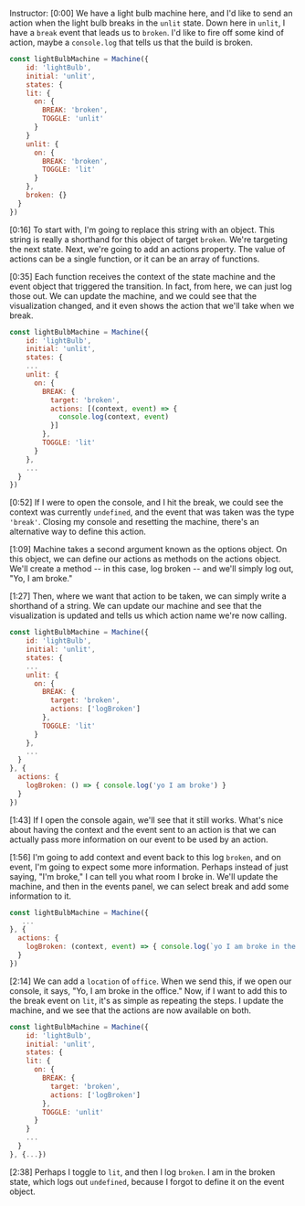Instructor: [0:00] We have a light bulb machine here, and I'd like to send an action when the light bulb breaks in the `unlit` state. Down here in `unlit`, I have a `break` event that leads us to `broken`. I'd like to fire off some kind of action, maybe a `console.log` that tells us that the build is broken.

```js
const lightBulbMachine = Machine({
    id: 'lightBulb',
    initial: 'unlit',
    states: {
    lit: {
      on: {
        BREAK: 'broken',
        TOGGLE: 'unlit'
      }
    }
    unlit: {
      on: {
        BREAK: 'broken',
        TOGGLE: 'lit'
      }
    },
    broken: {}
  }
})
```

[0:16] To start with, I'm going to replace this string with an object. This string is really a shorthand for this object of target `broken`. We're targeting the next state. Next, we're going to add an actions property. The value of actions can be a single function, or it can be an array of functions.

[0:35] Each function receives the context of the state machine and the event object that triggered the transition. In fact, from here, we can just log those out. We can update the machine, and we could see that the visualization changed, and it even shows the action that we'll take when we break.

```js
const lightBulbMachine = Machine({
    id: 'lightBulb',
    initial: 'unlit',
    states: {
    ...
    unlit: {
      on: {
        BREAK: {
          target: 'broken',
          actions: [(context, event) => {
            console.log(context, event)
          }]
        },
        TOGGLE: 'lit'
      }
    },
    ...
  }
})
```

[0:52] If I were to open the console, and I hit the break, we could see the context was currently `undefined`, and the event that was taken was the type `'break'`. Closing my console and resetting the machine, there's an alternative way to define this action.

[1:09] Machine takes a second argument known as the options object. On this object, we can define our actions as methods on the actions object. We'll create a method -- in this case, log broken -- and we'll simply log out, "Yo, I am broke."

[1:27] Then, where we want that action to be taken, we can simply write a shorthand of a string. We can update our machine and see that the visualization is updated and tells us which action name we're now calling.

```js
const lightBulbMachine = Machine({
    id: 'lightBulb',
    initial: 'unlit',
    states: {
    ...
    unlit: {
      on: {
        BREAK: {
          target: 'broken',
          actions: ['logBroken']
        },
        TOGGLE: 'lit'
      }
    },
    ...
  }
}, {
  actions: {
    logBroken: () => { console.log('yo I am broke') }
  }
})
```

[1:43] If I open the console again, we'll see that it still works. What's nice about having the context and the event sent to an action is that we can actually pass more information on our event to be used by an action.

[1:56] I'm going to add context and event back to this log `broken`, and on event, I'm going to expect some more information. Perhaps instead of just saying, "I'm broke," I can tell you what room I broke in. We'll update the machine, and then in the events panel, we can select break and add some information to it.

```js
const lightBulbMachine = Machine({
   ...
}, {
  actions: {
    logBroken: (context, event) => { console.log(`yo I am broke in the ${event.location}`) }
  }
})
```

[2:14] We can add a `location` of `office`. When we send this, if we open our console, it says, "Yo, I am broke in the office." Now, if I want to add this to the break event on `lit`, it's as simple as repeating the steps. I update the machine, and we see that the actions are now available on both.

```js
const lightBulbMachine = Machine({
    id: 'lightBulb',
    initial: 'unlit',
    states: {
    lit: {
      on: {
        BREAK: {
          target: 'broken',
          actions: ['logBroken']
        },
        TOGGLE: 'unlit'
      }
    }
    ...
  }
}, {...})
```

[2:38] Perhaps I toggle to `lit`, and then I log `broken`. I am in the broken state, which logs out `undefined`, because I forgot to define it on the event object.
